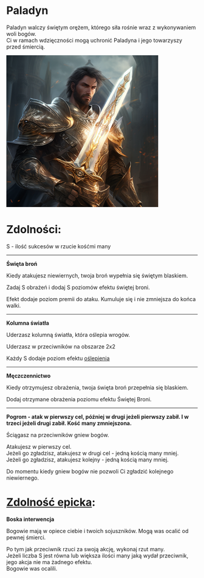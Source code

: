 # Paladyn

Paladyn walczy świętym orężem, którego siła rośnie wraz z wykonywaniem woli bogów.\
Ci w ramach wdzięczności mogą uchronić Paladyna i jego towarzyszy przed śmiercią.

<img src="imgs/paladyn.png" width="400">

# Zdolności:

S - ilość sukcesów w rzucie kośćmi many

___

**Święta broń**

Kiedy atakujesz niewiernych, twoja broń wypełnia się świętym blaskiem.

Zadaj S obrażeń i dodaj S poziomów efektu świętej broni.

Efekt dodaje poziom premii do ataku. Kumuluje się i nie zmniejsza do końca walki.
___

**Kolumna światła**

Uderzasz kolumną światła, która oślepia wrogów.

Uderzasz w przeciwników na obszarze 2x2

Każdy S dodaje poziom efektu [oślepienia](/docs/efekty/oslepiony.md)

___

**Męczczennictwo**

Kiedy otrzymujesz obrażenia, twoja święta broń przepełnia się blaskiem.

Dodaj otrzymane obrażenia poziomu efektu Świętej Broni.

___

**Pogrom - atak w pierwszy cel, później w drugi jeżeli pierwszy zabił. I w trzeci jeżeli drugi zabił. Kość many zmniejszona.**

Ściągasz na przeciwników gniew bogów.

Atakujesz w pierwszy cel.\
Jeżeli go zgładzisz, atakujesz w drugi cel - jedną kością many mniej.\
Jeżeli go zgładzisz, atakujesz kolejny - jedną kością many mniej.

Do momentu kiedy gniew bogów nie pozwoli Ci zgładzić kolejnego niewiernego.

# [Zdolność epicka](/docs/zdolnosc-epicka.md):

**Boska interwencja**

Bogowie mają w opiece ciebie i twoich sojuszników. Mogą was ocalić od pewnej śmierci.

Po tym jak przeciwnik rzuci za swoją akcję, wykonaj rzut many.\
Jeżeli liczba S jest równa lub większa ilości many jaką wydał przeciwnik, jego akcja nie ma żadnego efektu.\
Bogowie was ocalili.
